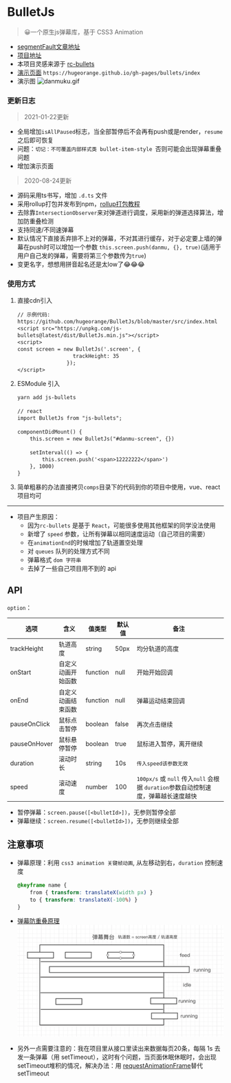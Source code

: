 # BulletJs
> 😀一个原生js弹幕库，基于 CSS3 Animation
- [segmentFault文章地址](https://segmentfault.com/a/1190000021719074) 
- [项目地址](https://github.com/hugeorange/BulletJs) 
- 本项目灵感来源于 [rc-bullets](https://github.com/zerosoul/rc-bullets)
- [演示页面](https://hugeorange.github.io/gh-pages/bullets/index) `https://hugeorange.github.io/gh-pages/bullets/index`
- 演示图 ![danmuku.gif](https://pic2.zhimg.com/80/v2-bc6041f8b0e696767fac56fc48c91206_1440w.gif)
### 更新日志
> 2021-01-22更新
- 全局增加`isAllPaused`标志，当全部暂停后不会再有push或是render，`resume` 之后即可恢复
- 问题：`切记：不可覆盖内部样式类 bullet-item-style `否则可能会出现弹幕重叠问题
- 增加演示页面
> 2020-08-24更新
- 源码采用ts书写，增加 `.d.ts` 文件
- 采用rollup打包并发布到npm，[rollup打包教程](https://chenshenhai.github.io/rollupjs-note/note/chapter03/01.html)
- 去除靠`IntersectionObserver`来对弹道进行调度，采用新的弹道选择算法，增加防重叠检测
- 支持同速/不同速弹幕
- 默认情况下直接丢弃排不上对的弹幕，不对其进行缓存，对于必定要上墙的弹幕在push时可以增加一个参数 `this.screen.push(danmu, {}, true)`(适用于用户自己发的弹幕，需要将第三个参数传为`true`)
- 变更名字，想想用拼音起名还是太low了😂😂😂
  
### 使用方式

1. 直接cdn引入
    ```
    // 示例代码: https://github.com/hugeorange/BulletJs/blob/master/src/index.html
    <script src="https://unpkg.com/js-bullets@latest/dist/BulletJs.min.js"></script>
    <script>
    const screen = new BulletJs('.screen', { 
                      trackHeight: 35 
                    });
    </script>
    ```
2. ESModule 引入
    ```
    yarn add js-bullets

    // react
    import BulletJs from "js-bullets";

    componentDidMount() {
        this.screen = new BulletJs("#danmu-screen", {})

        setInterval(() => {
            this.screen.push('<span>12222222</span>')
        }, 1000)
    }
    ```

3. 简单粗暴的办法直接拷贝`comps`目录下的代码到你的项目中使用，vue、react项目均可

---

- 项目产生原因：
  - 因为`rc-bullets` 是基于 `React`，可能很多使用其他框架的同学没法使用
  - 新增了 `speed` 参数，让所有弹幕以相同速度运动（自己项目的需要）
  - 在`animationEnd`的时候增加了轨道置空处理
  - 对 `queues` 队列的处理方式不同
  - 弹幕格式 `dom 字符串`
  - 去掉了一些自己项目用不到的 api

## API

`option`：

| 选项           | 含义               | 值类型        | 默认值      | 备注 |
| -------------- | ------------------ | ------------- | ----------- | -------------------------- |
| trackHeight    | 轨道高度           | string        | 50px        | 均分轨道的高度  |
| onStart        | 自定义动画开始函数 | function      | null        | 开始开始回调 |
| onEnd          | 自定义动画结束函数 | function      | null        | 弹幕运动结束回调 |
| pauseOnClick   | 鼠标点击暂停       | boolean       | false       | 再次点击继续        |
| pauseOnHover   | 鼠标悬停暂停       | boolean       | true        | 鼠标进入暂停，离开继续    |
| duration       | 滚动时长           | string        | 10s          | `传入speed该参数无效`|
| speed          | 滚动速度           | number        | 100          | `100px/s` 或 `null` 传入`null` 会根据 `duration`参数自动控制速度，弹幕越长速度越快    |


- 暂停弹幕：`screen.pause([<bulletId>])`，无参则暂停全部
- 弹幕继续：`screen.resume([<bulletId>])`，无参则继续全部


## 注意事项
- 弹幕原理：利用 `css3 animation 关键帧动画`, 从左移动到右，`duration` 控制速度
    ```css
    @keyframe name {
        from { transform: translateX(width px) }
        to { transform: translateX(-100%) }
    }
    ```
- [弹幕防重叠原理](https://www.zhihu.com/question/370464345)
  ![原理图](https://github.com/hugeorange/BulletJs/blob/master/src/image/screen.png)


- 另外一点需要注意的：我在项目里从接口里读出来数据每页20条，每隔 1s 去发一条弹幕（用 setTimeout），这时有个问题，当页面休眠休眠时，会出现setTimeout堆积的情况，解决办法：用 [requestAnimationFrame](https://zhuanlan.zhihu.com/p/34868095)替代 setTimeout
